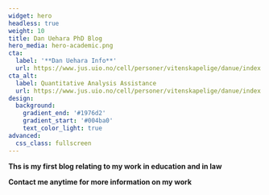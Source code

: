 ```yaml
---
widget: hero
headless: true
weight: 10
title: Dan Uehara PhD Blog
hero_media: hero-academic.png
cta:
  label: '**Dan Uehara Info**'
  url: https://www.jus.uio.no/cell/personer/vitenskapelige/danue/index.html
cta_alt:
  label: Quantitative Analysis Assistance
  url: https://www.jus.uio.no/cell/personer/vitenskapelige/danue/index.html
design:
  background:
    gradient_end: '#1976d2'
    gradient_start: '#004ba0'
    text_color_light: true
advanced:
  css_class: fullscreen
---
```


**Ths is my first blog relating to my work in education and in law**

**Contact me anytime for more information on my work**
